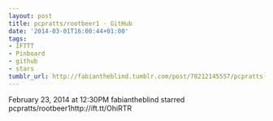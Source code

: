 ```yaml
---
layout: post
title: pcpratts/rootbeer1 · GitHub
date: '2014-03-01T16:00:44+01:00'
tags:
- IFTTT
- Pinboard
- github
- stars
tumblr_url: http://fabiantheblind.tumblr.com/post/78212145557/pcpratts-rootbeer1-github
---
```

February 23, 2014 at 12:30PM
fabiantheblind starred pcpratts/rootbeer1http://ift.tt/OhiRTR
